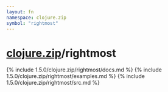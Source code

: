 ```yaml
---
layout: fn
namespace: clojure.zip
symbol: "rightmost"
---
```


# [clojure.zip](../)/rightmost

{% include 1.5.0/clojure.zip/rightmost/docs.md %}
{% include 1.5.0/clojure.zip/rightmost/examples.md %}
{% include 1.5.0/clojure.zip/rightmost/src.md %}

